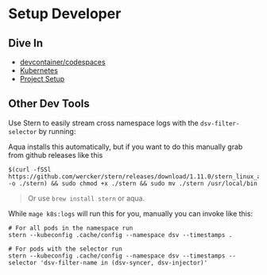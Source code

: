 # Setup Developer

## Dive In

- [devcontainer/codespaces](devcontainer.md)
- [Kubernetes](local-kubernetes.md)
- [Project Setup](setup-project.md)

## Other Dev Tools

Use Stern to easily stream cross namespace logs with the `dsv-filter-selector` by running:

Aqua installs this automatically, but if you want to do this manually grab from github releases like this

```shell
$(curl -fSSl https://github.com/wercker/stern/releases/download/1.11.0/stern_linux_amd64 -o ./stern) && sudo chmod +x ./stern && sudo mv ./stern /usr/local/bin
```

> Or use `brew install stern` or aqua.

While `mage k8s:logs` will run this for you, manually you can invoke like this:

```shell
# For all pods in the namespace run
stern --kubeconfig .cache/config --namespace dsv --timestamps .

# For pods with the selector run
stern --kubeconfig .cache/config --namespace dsv --timestamps --selector 'dsv-filter-name in (dsv-syncer, dsv-injector)'
```
